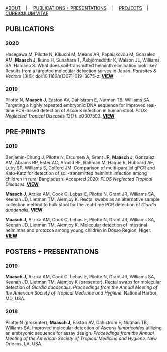 <div class="topnav">
  <a href="about.html" style="color: rgb(0,0,0)"><font color="000000">ABOUT</font></a>&nbsp;&nbsp;&nbsp;&nbsp;|&nbsp;&nbsp;&nbsp;&nbsp;
  <a href="pubs.html" style="color: rgb(0,0,0)"><font color="000000">PUBLICATIONS + PRESENTATIONS</font></a>&nbsp;&nbsp;&nbsp;&nbsp;|&nbsp;&nbsp;&nbsp;&nbsp;
  <a href="projects.html" style="color: rgb(0,0,0)"><font color="000000">PROJECTS</font></a>&nbsp;&nbsp;&nbsp;&nbsp;|&nbsp;&nbsp;&nbsp;&nbsp;
    <a href="cv_01_2020.pdf" style="color: rgb(0,0,0)" target="_blank"><font color="000000">CURRICULUM VITAE</font></a> 
</div>

## PUBLICATIONS

### 2020

Hasegawa M, Pilotte N, Kikuchi M, Means AR, Papaiakovou M, Gonzalez AM, **Maasch J**, Ikuno H, Sunahara T, Ásbjörnsdóttir K, Walson JL, Williams SA, Hamano S. What does soil-transmitted helminth elimination look like? Results from a targeted molecular detection survey in Japan. *Parasites & Vectors 13*(6): doi:10.1186/s13071-019-3875-z. <b><a href="https://doi.org/10.1186/s13071-019-3875-z" style="color: rgb(0,0,0)" target="_blank"><font color="000000">VIEW</font></a></b> 

### 2019

Pilotte N, **Maasch J**, Easton AV, Dahlstrom E, Nutman TB, Williams SA. Targeting a highly repeated embryonic DNA sequence for improved real-time PCR-based detection of *Ascaris* infection in human stool. *PLOS Neglected Tropical Diseases 13*(7): e0007593.
<b><a href="https://doi.org/10.1371/journal.pntd.0007593" style="color: rgb(0,0,0)" target="_blank"><font color="000000">VIEW</font></a></b> 

## PRE-PRINTS

### 2019

Benjamin-Chung J, Pilotte N, Ercumen A, Grant JR, **Maasch J**, Gonzalez AM, Abrams BP, Ester AC, Arnold BF, Rahman M, Haque R, Hubbard AE, Luby SP, Williams S, Colford JM. Comparison of multi-parallel qPCR and Kato-Katz for detection of soil-transmitted helminth infection among children in rural Bangladesh. Accepted 2020: *PLOS Neglected Tropical Diseases.*
<b><a href="https://www.researchgate.net/publication/333020311_Comparison_of_multi-parallel_qPCR_and_Kato-Katz_for_detection_of_soil-transmitted_helminth_infection_among_children_in_rural_Bangladesh" style="color: rgb(0,0,0)" target="_blank"><font color="000000">VIEW</font></a></b> 

**Maasch J**, Arzika AM, Cook C, Lebas E, Pilotte N, Grant JR, Williams SA, Keenan JD, Lietman TM, Aiemjoy K. Rectal swabs as an alternative sample collection method to bulk stool for the real-time PCR detection of *Giardia duodenalis*. <b><a href="https://github.com/jmaasch/giardia-swab-detection" style="color: rgb(0,0,0)" target="_blank"><font color="000000">VIEW</font></a></b> 

**Maasch J**, Arzika AM, Cook C, Lebas E, Pilotte N, Grant JR, Williams SA, Keenan JD, Lietman TM, Aiemjoy K. Molecular detection of intestinal helminths and protozoa among young children in Dosso Region, Niger. <b><a href="https://github.com/jmaasch/parasite-epidemiology-dosso-region" style="color: rgb(0,0,0)" target="_blank"><font color="000000">VIEW</font></a></b> 

## POSTERS + PRESENTATIONS

### 2019

**Maasch J**, Arzika AM, Cook C, Lebas E, Pilotte N, Grant JR, Williams SA, Keenan JD, Lietman TM, Aiemjoy K (presenter). Rectal swabs for molecular detection of *Giardia duodenalis*. *Proceedings from the Annual Meeting of the American Society of Tropical Medicine and Hygiene*. National Harbor, MD, USA.

### 2018

Pilotte N (presenter), **Maasch J**, Easton AV, Dahlstrom E, Nutman TB, Williams SA. Improved molecular detection of *Ascaris lumbricoides* utilizing an embryonic sequence for assay design. *Proceedings from the Annual Meeting of the American Society of Tropical Medicine and Hygiene*. New Orleans, LA, USA.
